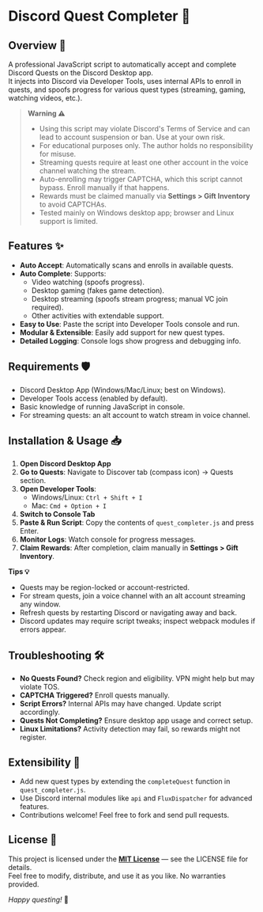 # Discord Quest Completer 🚀

## Overview 📝
A professional JavaScript script to automatically accept and complete Discord Quests on the Discord Desktop app.  
It injects into Discord via Developer Tools, uses internal APIs to enroll in quests, and spoofs progress for various quest types (streaming, gaming, watching videos, etc.).

> **Warning ⚠️**  
> - Using this script may violate Discord's Terms of Service and can lead to account suspension or ban. Use at your own risk.  
> - For educational purposes only. The author holds no responsibility for misuse.  
> - Streaming quests require at least one other account in the voice channel watching the stream.  
> - Auto-enrolling may trigger CAPTCHA, which this script cannot bypass. Enroll manually if that happens.  
> - Rewards must be claimed manually via **Settings > Gift Inventory** to avoid CAPTCHAs.  
> - Tested mainly on Windows desktop app; browser and Linux support is limited.

 
## Features ✨
- **Auto Accept**: Automatically scans and enrolls in available quests.  
- **Auto Complete**: Supports:  
  - Video watching (spoofs progress).  
  - Desktop gaming (fakes game detection).  
  - Desktop streaming (spoofs stream progress; manual VC join required).  
  - Other activities with extendable support.  
- **Easy to Use**: Paste the script into Developer Tools console and run.  
- **Modular & Extensible**: Easily add support for new quest types.  
- **Detailed Logging**: Console logs show progress and debugging info.

 
## Requirements 🛡️
- Discord Desktop App (Windows/Mac/Linux; best on Windows).  
- Developer Tools access (enabled by default).  
- Basic knowledge of running JavaScript in console.  
- For streaming quests: an alt account to watch stream in voice channel.

 
## Installation & Usage 📥
1. **Open Discord Desktop App**  
2. **Go to Quests**: Navigate to Discover tab (compass icon) → Quests section.  
3. **Open Developer Tools**:  
   - Windows/Linux: `Ctrl + Shift + I`  
   - Mac: `Cmd + Option + I`  
4. **Switch to Console Tab**  
5. **Paste & Run Script**: Copy the contents of `quest_completer.js` and press Enter.  
6. **Monitor Logs**: Watch console for progress messages.  
7. **Claim Rewards**: After completion, claim manually in **Settings > Gift Inventory**.

**Tips 💡**  
- Quests may be region-locked or account-restricted.  
- For stream quests, join a voice channel with an alt account streaming any window.  
- Refresh quests by restarting Discord or navigating away and back.  
- Discord updates may require script tweaks; inspect webpack modules if errors appear.

 
## Troubleshooting 🛠️
- **No Quests Found?** Check region and eligibility. VPN might help but may violate TOS.  
- **CAPTCHA Triggered?** Enroll quests manually.  
- **Script Errors?** Internal APIs may have changed. Update script accordingly.  
- **Quests Not Completing?** Ensure desktop app usage and correct setup.  
- **Linux Limitations?** Activity detection may fail, so rewards might not register.

 
## Extensibility 🔄
- Add new quest types by extending the `completeQuest` function in `quest_completer.js`.  
- Use Discord internal modules like `api` and `FluxDispatcher` for advanced features.  
- Contributions welcome! Feel free to fork and send pull requests.

 
## License 📜
This project is licensed under the [**MIT License**](LICENSE) — see the LICENSE file for details.  
Feel free to modify, distribute, and use it as you like. No warranties provided.

 
*Happy questing!* 🎉
